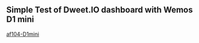 ## Simple Test of Dweet.IO dashboard with Wemos D1 mini

[af104-D1mini](https://dweet.io/follow/af104-D1mini)
